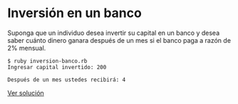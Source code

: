 # Inversión en un banco

Suponga que un individuo desea invertir su capital en un banco y desea saber cuánto dinero ganara después de un mes si el banco paga a razón de 2% mensual.

```
$ ruby inversion-banco.rb
Ingresar capital invertido: 200

Después de un mes ustedes recibirá: 4
```

[Ver solución](../soluciones/fundamentos/nivel-3/inversion-banco.rb)
